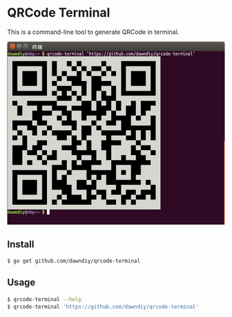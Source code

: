 # QRCode Terminal

This is a command-line tool to generate QRCode in terminal.

![](demo.png)

## Install

```bash
$ go get github.com/dawndiy/qrcode-terminal
```

## Usage

```bash
$ qrcode-terminal --help
$ qrcode-terminal 'https://github.com/dawndiy/qrcode-terminal'
```
